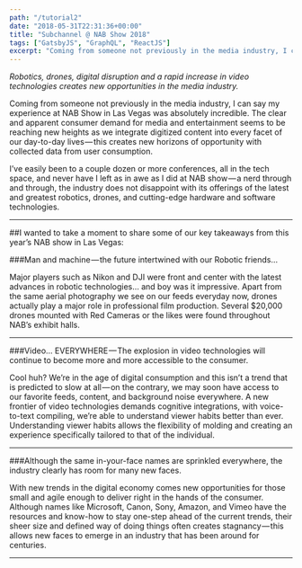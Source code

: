 ```yaml
---
path: "/tutorial2"
date: "2018-05-31T22:31:36+00:00"
title: "Subchannel @ NAB Show 2018"
tags: ["GatsbyJS", "GraphQL", "ReactJS"]
excerpt: "Coming from someone not previously in the media industry, I can say my experience at NAB Show in Las Vegas was absolutely incredible. The clear and apparent consumer demand for media and entertainment seems to be reaching new heights as we integrate digitized content into every facet of our day-to-day lives — this creates new horizons of opportunity with collected data from user consumption."
---
```


_Robotics, drones, digital disruption and a rapid increase in video technologies creates new opportunities in the media industry._

<p class="firstChar">Coming from someone not previously in the media industry, I can say my experience at NAB Show in Las Vegas was absolutely incredible. The clear and apparent consumer demand for media and entertainment seems to be reaching new heights as we integrate digitized content into every facet of our day-to-day lives — this creates new horizons of opportunity with collected data from user consumption.</p>

I’ve easily been to a couple dozen or more conferences, all in the tech space, and never have I left as in awe as I did at NAB show — a nerd through and through, the industry does not disappoint with its offerings of the latest and greatest robotics, drones, and cutting-edge hardware and software technologies.

<hr class="line" />

##I wanted to take a moment to share some of our key takeaways from this year’s NAB show in Las Vegas:

###Man and machine — the future intertwined with our Robotic friends…

Major players such as Nikon and DJI were front and center with the latest advances in robotic technologies… and boy was it impressive. Apart from the same aerial photography we see on our feeds everyday now, drones actually play a major role in professional film production. Several $20,000 drones mounted with Red Cameras or the likes were found throughout NAB’s exhibit halls.

<hr class="line" />

###Video… EVERYWHERE — The explosion in video technologies will continue to become more and more accessible to the consumer.

Cool huh? We’re in the age of digital consumption and this isn’t a trend that is predicted to slow at all — on the contrary, we may soon have access to our favorite feeds, content, and background noise everywhere. A new frontier of video technologies demands cognitive integrations, with voice-to-text compiling, we’re able to understand viewer habits better than ever. Understanding viewer habits allows the flexibility of molding and creating an experience specifically tailored to that of the individual.

<hr class="line" />

###Although the same in-your-face names are sprinkled everywhere, the industry clearly has room for many new faces.

With new trends in the digital economy comes new opportunities for those small and agile enough to deliver right in the hands of the consumer. Although names like Microsoft, Canon, Sony, Amazon, and Vimeo have the resources and know-how to stay one-step ahead of the current trends, their sheer size and defined way of doing things often creates stagnancy — this allows new faces to emerge in an industry that has been around for centuries.

<hr class="line" />

